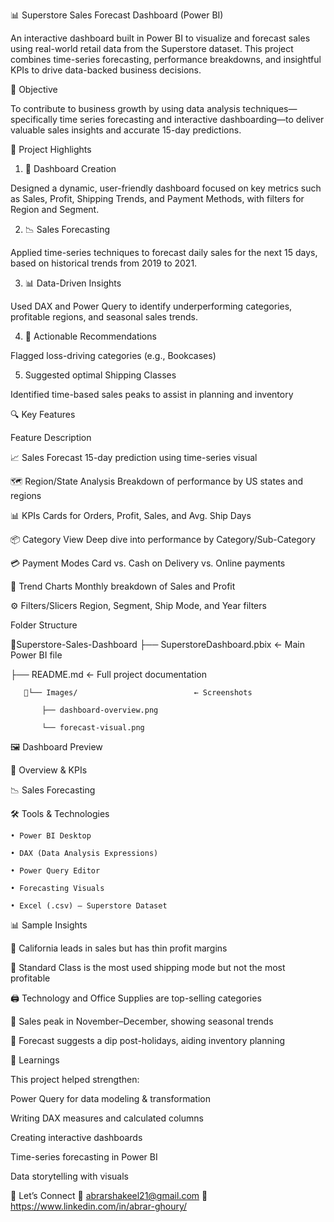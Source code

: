 📊 Superstore Sales Forecast Dashboard (Power BI)

An interactive dashboard built in Power BI to visualize and forecast sales using real-world retail data from the Superstore dataset. This project combines time-series forecasting, performance breakdowns, and insightful KPIs to drive data-backed business decisions.

🎯 Objective

To contribute to business growth by using data analysis techniques—specifically time series forecasting and interactive dashboarding—to deliver valuable sales insights and accurate 15-day predictions.

🚀 Project Highlights

   1) 📌 Dashboard Creation

Designed a dynamic, user-friendly dashboard focused on key metrics such as Sales, Profit, Shipping Trends, and Payment Methods, with filters for Region and Segment.

   2) 📉 Sales Forecasting

Applied time-series techniques to forecast daily sales for the next 15 days, based on historical trends from 2019 to 2021.

   3) 📊 Data-Driven Insights

Used DAX and Power Query to identify underperforming categories, profitable regions, and seasonal sales trends.

   4) 🧭 Actionable Recommendations

Flagged loss-driving categories (e.g., Bookcases)

   5) Suggested optimal Shipping Classes

Identified time-based sales peaks to assist in planning and inventory

🔍 Key Features

Feature	Description

📈 Sales Forecast	15-day prediction using time-series visual

🗺 Region/State Analysis	Breakdown of performance by US states and regions

📊 KPIs	Cards for Orders, Profit, Sales, and Avg. Ship Days

📦 Category View	Deep dive into performance by Category/Sub-Category

💳 Payment Modes	Card vs. Cash on Delivery vs. Online payments

📅 Trend Charts	Monthly breakdown of Sales and Profit

⚙ Filters/Slicers	Region, Segment, Ship Mode, and Year filters

Folder Structure

📁Superstore-Sales-Dashboard
   ├── SuperstoreDashboard.pbix               ← Main Power BI file
   
   ├── README.md                              ← Full project documentation
   
       📁└── Images/                          ← Screenshots
       
           ├── dashboard-overview.png
           
           └── forecast-visual.png
           
🖼 Dashboard Preview

📍 Overview & KPIs

📉 Sales Forecasting

🛠 Tools & Technologies

    • Power BI Desktop

    • DAX (Data Analysis Expressions)

    • Power Query Editor

    • Forecasting Visuals

    • Excel (.csv) — Superstore Dataset

📊 Sample Insights

📍 California leads in sales but has thin profit margins

🚚 Standard Class is the most used shipping mode but not the most profitable

🖨 Technology and Office Supplies are top-selling categories

📆 Sales peak in November–December, showing seasonal trends

🔮 Forecast suggests a dip post-holidays, aiding inventory planning

📘 Learnings

This project helped strengthen:

Power Query for data modeling & transformation

Writing DAX measures and calculated columns

Creating interactive dashboards

Time-series forecasting in Power BI

Data storytelling with visuals



💼 Let’s Connect
📧 abrarshakeel21@gmail.com
🔗  https://www.linkedin.com/in/abrar-ghoury/


